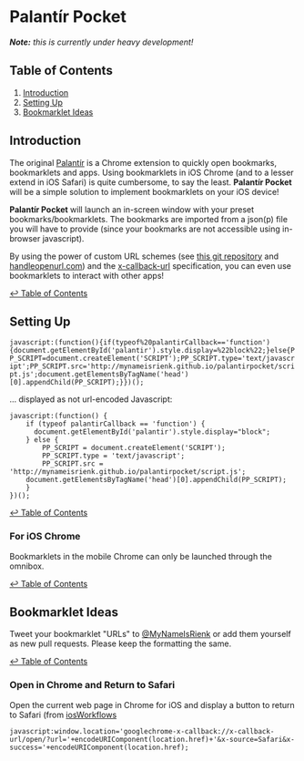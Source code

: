 # Palantír Pocket

_**Note:** this is currently under heavy development!_

## Table of Contents

1. [Introduction](#introduction)
1. [Setting Up](#setting-up)
1. [Bookmarklet Ideas](#bookmarklet-ideas)

## Introduction

The original [Palantír](http://mynameisrienk.com/?palantir) is a Chrome extension to quickly open bookmarks, bookmarklets and apps. Using bookmarklets in iOS Chrome (and to a lesser extend in iOS Safari) is quite cumbersome, to say the least. **Palantír Pocket** will be a simple solution to implement bookmarklets on your iOS device!

**Palantír Pocket** will launch an in-screen window with your preset bookmarks/bookmarklets. The bookmarks are imported from a json(p) file you will have to provide (since your bookmarks are not accessible using in-browser javascript).

By using the power of custom URL schemes (see [this git repository](https://github.com/christopherdwhite/iosWorkflows) and [handleopenurl.com](http://handleopenurl.com/)) and the [x-callback-url](http://x-callback-url.com/) specification, you can even use bookmarklets to interact with other apps!

[↩ Table of Contents](#table-of-contents)

## Setting Up


`javascript:(function(){if(typeof%20palantirCallback=='function'){document.getElementById('palantir').style.display=%22block%22;}else{PP_SCRIPT=document.createElement('SCRIPT');PP_SCRIPT.type='text/javascript';PP_SCRIPT.src='http://mynameisrienk.github.io/palantirpocket/script.js';document.getElementsByTagName('head')[0].appendChild(PP_SCRIPT);}})();`

… displayed as not url-encoded Javascript:

	javascript:(function() {
		if (typeof palantirCallback == 'function') { 
		  document.getElementById('palantir').style.display="block";
		} else {
			PP_SCRIPT = document.createElement('SCRIPT');
			PP_SCRIPT.type = 'text/javascript';
			PP_SCRIPT.src = 'http://mynameisrienk.github.io/palantirpocket/script.js';
		document.getElementsByTagName('head')[0].appendChild(PP_SCRIPT);
		}
	})();

[↩ Table of Contents](#table-of-contents)

### For iOS Chrome

Bookmarklets in the mobile Chrome can only be launched through the omnibox.

[↩ Table of Contents](#table-of-contents)

## Bookmarklet Ideas

Tweet your bookmarklet "URLs" to [@MyNameIsRienk](http://twitter.com/mynameisrienk/) or add them yourself as new pull requests. Please keep the formatting the same.

[↩ Table of Contents](#table-of-contents)

### Open in Chrome and Return to Safari

Open the current web page in Chrome for iOS and display a button to return to Safari (from [iosWorkflows](https://github.com/christopherdwhite/iosWorkflows/blob/master/_bookmarklets.md#open-in-chrome--return-to-safari)

    javascript:window.location='googlechrome-x-callback://x-callback-url/open/?url='+encodeURIComponent(location.href)+'&x-source=Safari&x-success='+encodeURIComponent(location.href);
